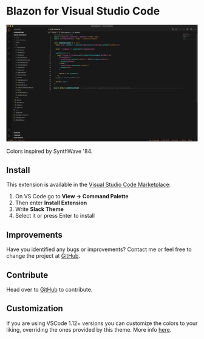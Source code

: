 # Blazon for Visual Studio Code

<img src="https://github.com/ktcv/blazon-vscode/raw/main/demo/demo.png" >

Colors inspired by SynthWave '84.

## Install

This extension is available in the [Visual Studio Code Marketplace](https://marketplace.visualstudio.com/items?itemName=ktcv.blazon):

1. On VS Code go to **View -> Command Palette**
2. Then enter **Install Extension**
3. Write **Slack Theme**
4. Select it or press Enter to install

## Improvements

Have you identified any bugs or improvements? Contact me or feel free to change the project at [GitHub](https://github.com/ktcv/blazon-vscode).

## Contribute

Head over to [GitHub](https://github.com/ktcv/blazon-vscode) to contribute.

## Customization

If you are using VSCode 1.12+ versions you can customize the colors to your liking, overriding the ones provided by this theme. More info [here](https://code.visualstudio.com/docs/getstarted/theme-color-reference).
